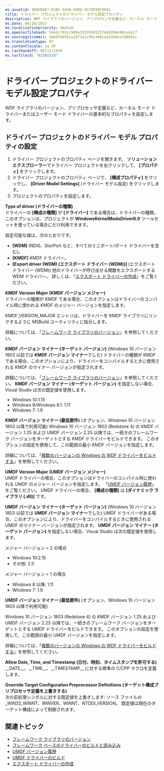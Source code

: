 ```yaml
---
ms.assetid: 3D0CB4E7-D1BC-44AA-93D9-5CCDE98C9691
title: ドライバー プロジェクトのドライバー モデル設定プロパティ
description: WDF ライブラリのバージョン、プリプロセッサ定義など、カーネル モード ドライバーまたはユーザー モード ドライバーの基本的なプロパティを設定します。
ms.date: 04/20/2017
ms.localizationpriority: medium
ms.openlocfilehash: 544dc763cc9dde3335928125f4d1850e90ceda17
ms.sourcegitcommit: dabd74b55ce26f2e1c99c440cea2da9ea7d8b62c
ms.translationtype: HT
ms.contentlocale: ja-JP
ms.lasthandoff: 06/13/2019
ms.locfileid: "63391518"
---
```

# <a name="driver-model-settings-properties-for-driver-projects"></a>ドライバー プロジェクトのドライバー モデル設定プロパティ

WDF ライブラリのバージョン、プリプロセッサ定義など、カーネル モード ドライバーまたはユーザー モード ドライバーの基本的なプロパティを設定します。

## <a name="setting-driver-model-properties-for-driver-projects"></a>ドライバー プロジェクトのドライバー モデル プロパティの設定


1.  ドライバー プロジェクトのプロパティ ページを開きます。 **ソリューション エクスプローラー**でドライバー プロジェクトを右クリックして、 **[プロパティ]** をクリックします。
2.  ドライバー プロジェクトのプロパティ ページで、 **[構成プロパティ]** をクリックし、 **[Driver Model Settings]** (ドライバー モデル設定) をクリックします。
3.  プロジェクトのプロパティを設定します。

**Type of driver (ドライバーの種類)**  
ドライバーの **[構成の種類]** が **[ドライバー]** である場合は、ドライバーの種類。 このオプションは、プロジェクトが **WindowsKernelModeDriver8.0** ツールセットを使っている場合にだけ利用できます。

設定可能な値は、次のとおりです。

* **[WDM]** (NDIS、StorPort など、すべてのミニポート/ポート ドライバーを含む)。
* **[KMDF]** KMDF ドライバー。
* **[Export driver (WDM) (エクスポート ドライバー (WDM))]** (エクスポート ドライバー (WDM)) 他のドライバーが呼び出せる関数をエクスポートする WDM ドライバー。 詳しくは、「[エクスポート ドライバーの作成](https://msdn.microsoft.com/Library/Windows/Hardware/Ff542891)」をご覧ください。

**KMDF Version Major (KMDF バージョン メジャー)**  
ドライバーの種類が KMDF である場合、このオプションはドライバーのコンパイル時に使われる KMDF のメジャー バージョンを指定します。

KMDF\_VERSION\_MAJOR エントリは、ドライバーを KMDF ライブラリにリンクするように MSBuild ユーティリティに指示します。

詳細については、「[フレームワーク ライブラリのバージョン](https://msdn.microsoft.com/Library/Windows/Hardware/Ff542842)」を参照してください。

**KMDF バージョン マイナー (ターゲット バージョン)** (Windows 10 バージョン 1803 以前では **KMDF バージョン マイナー**でした) ドライバーの種類が KMDF である場合、このオプションにより、ドライバーをコンパイルするときに使用される KMDF のマイナー バージョンが指定されます。

詳細については、「[フレームワーク ライブラリのバージョン](https://msdn.microsoft.com/Library/Windows/Hardware/Ff542842)」を参照してください。 **KMDF バージョン マイナー (ターゲット バージョン)** を指定しない場合、Visual Studio は次の既定値を使用します。
* Windows 10:1.15
* Windows 8/Windows 8.1: 1.11
* Windows 7: 1.9

**KMDF バージョン マイナー (最低要件)** (オプション、Windows 10 バージョン 1803 以降で利用可能) Windows 10 バージョン 1803 (Redstone 4) の KMDF バージョン 1.25 および UMDF バージョン 2.25 以降では、一続きのフレームワーク バージョンをターゲットとする KMDF ドライバーをビルドできます。 このオプションの設定を使用して、この範囲の最小 KMDF バージョンを指定します。

詳細については、「[複数のバージョンの Windows の WDF ドライバーをビルドする](../wdf/building-a-wdf-driver-for-multiple-versions-of-windows.md)」を参照してください。

**UMDF Version Major (UMDF バージョン メジャー)**  
UMDF ドライバーの場合、このオプションはドライバーのコンパイル時に使われる UMDF のメジャー バージョンを指定します。 「[UMDF バージョン履歴](https://msdn.microsoft.com/Library/Windows/Hardware/Ff561356)」をご覧ください。 UMDF ドライバーの場合、 **[構成の種類]** は **[ダイナミック ライブラリ (.dll)]** です。

**UMDF バージョン マイナー (ターゲット バージョン)** (Windows 10 バージョン 1803 以前では **UMDF バージョン マイナー**でした) UMDF ドライバーがある場合、このオプションにより、ドライバーをコンパイルするときに使用される UMDF のマイナー バージョンが指定されます。 **UMDF バージョン マイナー (ターゲット バージョン)** を指定しない場合、Visual Studio は次の既定値を使用します。

メジャー バージョン = 2 の場合
* Windows 10:2.15
* その他: 2.0

メジャー バージョン = 1 の場合
* Windows 8 以降: 1.11
* Windows 7: 1.9

**UMDF バージョン マイナー (最低要件)** (オプション、Windows 10 バージョン 1803 以降で利用可能)

Windows 10 バージョン 1803 (Redstone 4) の KMDF バージョン 1.25 および UMDF バージョン 2.25 以降では、一続きのフレームワーク バージョンをターゲットとする UMDF ドライバーをビルドできます。 このオプションの設定を使用して、この範囲の最小 UMDF バージョンを指定します。

詳細については、「[複数のバージョンの Windows の WDF ドライバーをビルドする](../wdf/building-a-wdf-driver-for-multiple-versions-of-windows.md)」を参照してください。

**Allow Date, Time, and Timestamp (日付、時刻、タイムスタンプを許可する)**  
\_\_DATE\_\_、\_\_TIME\_\_、\_\_TIMESTAMP\_\_ に対する標準の C/CPP マクロを定義します。

**Override Target Configuration Preprocessor Definitions (ターゲット構成プリプロセッサ定義を上書きする)**  
次の前処理シンボルに対する既定値を上書きします: ソース ファイルの \_WIN32\_WINNT、WINVER、WINNT、NTDDI\_VERSION。 既定値は現在のターゲット構成によって制御されます。

## <a name="related-topics"></a>関連トピック


* [フレームワーク ライブラリのバージョン](https://msdn.microsoft.com/Library/Windows/Hardware/Ff542842)
* [フレームワーク ベースのドライバーのビルドと読み込み](https://msdn.microsoft.com/Library/Windows/Hardware/Ff540730)
* [UMDF バージョン履歴](https://msdn.microsoft.com/Library/Windows/Hardware/Ff561356)
* [UMDF ドライバーのビルド](https://msdn.microsoft.com/Library/Windows/Hardware/Ff540730)
* [エクスポート ドライバーの作成](https://msdn.microsoft.com/Library/Windows/Hardware/Ff542891)
 

 






